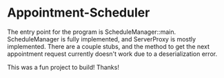 # Appointment-Scheduler

The entry point for the program is ScheduleManager::main.
ScheduleManager is fully implemented, and ServerProxy is mostly implemented. There are a couple stubs, and the method to get the next appointment request currently doesn't work due to a deserialization error.

This was a fun project to build! Thanks!

